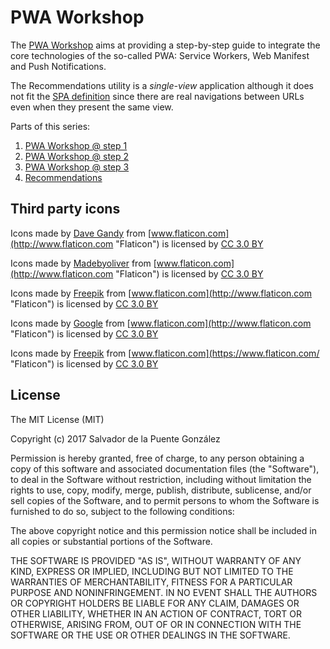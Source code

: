 # PWA Workshop

The [PWA Workshop](https://delapuente.github.io/pwa-workshop/) aims at providing a step-by-step guide to integrate the core technologies of the so-called PWA: Service Workers, Web Manifest and Push Notifications.

The Recommendations utility is a _single-view_ application although it does not fit the [SPA definition](https://en.wikipedia.org/wiki/Single-page_application) since there are real navigations between URLs even when they present the same view.

Parts of this series:

  1. [PWA Workshop @ step 1](https://glitch.com/edit/#!/pwa-workshop)
  2. [PWA Workshop @ step 2](https://glitch.com/edit/#!/pwa-workshop-step2)
  3. [PWA Workshop @ step 3](https://glitch.com/edit/#!/pwa-workshop-step3)
  4. [Recommendations](https://glitch.com/edit/#!/recommendations)


## Third party icons

Icons made by [Dave Gandy](http://www.flaticon.com/authors/dave-gandy "Dave Gandy") from [www.flaticon.com](http://www.flaticon.com "Flaticon") is licensed by [CC 3.0 BY](http://creativecommons.org/licenses/by/3.0/ "Creative Commons BY 3.0")

Icons made by [Madebyoliver](http://www.flaticon.com/authors/madebyoliver "Madebyoliver") from [www.flaticon.com](http://www.flaticon.com "Flaticon") is licensed by [CC 3.0 BY](http://creativecommons.org/licenses/by/3.0/ "Creative Commons BY 3.0")

Icons made by [Freepik](http://www.freepik.com "Freepik") from [www.flaticon.com](http://www.flaticon.com "Flaticon") is licensed by [CC 3.0 BY](http://creativecommons.org/licenses/by/3.0/ "Creative Commons BY 3.0")

Icons made by [Google](http://www.flaticon.com/authors/google "Google") from [www.flaticon.com](http://www.flaticon.com "Flaticon") is licensed by [CC 3.0 BY](http://creativecommons.org/licenses/by/3.0/ "Creative Commons BY 3.0")

Icons made by [Freepik](http://www.freepik.com "Freepik") from [www.flaticon.com](https://www.flaticon.com/ "Flaticon") is licensed by [CC 3.0 BY](http://creativecommons.org/licenses/by/3.0/ "Creative Commons BY 3.0")

## License

The MIT License (MIT)

Copyright (c) 2017 Salvador de la Puente González

Permission is hereby granted, free of charge, to any person obtaining a copy
of this software and associated documentation files (the "Software"), to deal
in the Software without restriction, including without limitation the rights
to use, copy, modify, merge, publish, distribute, sublicense, and/or sell
copies of the Software, and to permit persons to whom the Software is
furnished to do so, subject to the following conditions:

The above copyright notice and this permission notice shall be included in
all copies or substantial portions of the Software.

THE SOFTWARE IS PROVIDED "AS IS", WITHOUT WARRANTY OF ANY KIND, EXPRESS OR
IMPLIED, INCLUDING BUT NOT LIMITED TO THE WARRANTIES OF MERCHANTABILITY,
FITNESS FOR A PARTICULAR PURPOSE AND NONINFRINGEMENT. IN NO EVENT SHALL THE
AUTHORS OR COPYRIGHT HOLDERS BE LIABLE FOR ANY CLAIM, DAMAGES OR OTHER
LIABILITY, WHETHER IN AN ACTION OF CONTRACT, TORT OR OTHERWISE, ARISING FROM,
OUT OF OR IN CONNECTION WITH THE SOFTWARE OR THE USE OR OTHER DEALINGS IN
THE SOFTWARE.
